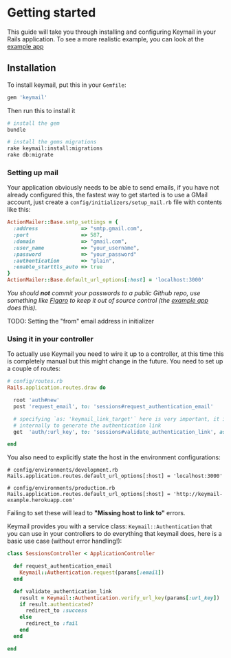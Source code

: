 # Getting started

[example app]: https://github.com/alcesleo/keymail-example

This guide will take you through installing and configuring Keymail in your
Rails application. To see a more realistic example, you can look at the [example app][]

## Installation

To install keymail, put this in your `Gemfile`:

```ruby
gem 'keymail'
```

Then run this to install it

```bash
# install the gem
bundle

# install the gems migrations
rake keymail:install:migrations
rake db:migrate
```

### Setting up mail

Your application obviously needs to be able to send emails, if you have not
already configured this, the fastest way to get started is to use a GMail
account, just create a `config/initializers/setup_mail.rb` file with contents
like this:

```ruby
ActionMailer::Base.smtp_settings = {
  :address              => "smtp.gmail.com",
  :port                 => 587,
  :domain               => "gmail.com",
  :user_name            => "your_username",
  :password             => "your_password"
  :authentication       => "plain",
  :enable_starttls_auto => true
}
ActionMailer::Base.default_url_options[:host] = 'localhost:3000'
```

_You should **not** commit your passwords to a public Github repo, use
something like [Figaro](https://github.com/laserlemon/figaro) to keep it out of
source control (the [example app][] does this)._

TODO: Setting the "from" email address in initializer

### Using it in your controller

To actually use Keymail you need to wire it up to a controller, at this time this
is completely manual but this might change in the future. You need to set up
a couple of routes:

```ruby
# config/routes.rb
Rails.application.routes.draw do

  root 'auth#new'
  post 'request_email', to: 'sessions#request_authentication_email'

  # specifying `as: 'keymail_link_target'` here is very important, it is used
  # internally to generate the authentication link
  get  'auth/:url_key', to: 'sessions#validate_authentication_link', as: 'keymail_link_target'

end
```

You also need to explicitly state the host in the environment configurations:

```
# config/environments/development.rb
Rails.application.routes.default_url_options[:host] = 'localhost:3000'

# config/environments/production.rb
Rails.application.routes.default_url_options[:host] = 'http://keymail-example.herokuapp.com'
```

Failing to set these will lead to **"Missing host to link to"** errors.


Keymail provides you with a service class: `Keymail::Authentication` that you
can use in your controllers to do everything that keymail does, here is a basic
use case (without error handling!):

```ruby
class SessionsController < ApplicationController

  def request_authentication_email
    Keymail::Authentication.request(params[:email])
  end

  def validate_authentication_link
    result = Keymail::Authentication.verify_url_key(params[:url_key])
    if result.authenticated?
      redirect_to :success
    else
      redirect_to :fail
    end
  end

end
```

